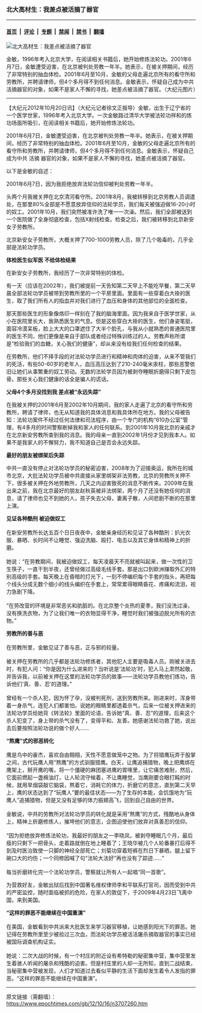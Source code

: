 ### 北大高材生：我差点被活摘了器官

---

#### [首页](../../../..?n3707260) &nbsp;|&nbsp; [评论](../../../../../epoch-comment?n3707260) &nbsp;|&nbsp; [专题](../../../../../epoch-special?n3707260) &nbsp;|&nbsp; [禁闻](../../../../../epoch-news?n3707260) &nbsp;|&nbsp; [禁书](../../../../../books?n3707260) &nbsp;|&nbsp; [翻墙](https://github.com/gfw-breaker/nogfw/blob/master/README.md?n3707260)


<div><img alt="北大高材生：我差点被活摘了器官" class="attachment-djy_600_400 size-djy_600_400 wp-post-image" src="https://i.epochtimes.com/assets/uploads/2012/10/1210200747412192.jpg"/>
<div class="caption">
 <p>
  金敏，1996年考入北京大学，在阅读相关书籍后，她开始修炼法轮功。2001年6月7日，金敏遭受迫害，在北京被判处劳教一年半。她表示，在被关押期间，经历了非常特别的抽血体检。2001年6月至10月，金敏的父母走遍北京所有的看守所和劳教所，并聘请律师，但4个多月得不到任何消息。金敏表示，怀疑自己成为中共活摘器官的对象，如果不是家人不懈的寻找，她差点被活摘了器官。（大纪元图片）
 </p>
</div></div><hr/><div class="post_content" id="artbody" itemprop="articleBody">
 <!-- article content begin -->
 <p>
  【大纪元2012年10月20日讯】（大纪元记者徐文正报导）金敏，出生于辽宁省的一个医学世家，1996年考入北京大学。一次金敏路过清华大学被法轮功祥和的炼功场面所吸引，在阅读相关书籍后，她开始修炼法轮功。
 </p>
 <p>
  2001年6月7日，金敏遭受迫害，在北京被判处劳教一年半。她表示，在被关押期间，经历了非常特别的抽血体检。2001年6月至10月，金敏的父母走遍北京所有的看守所和劳教所，并聘请律师，但4个多月得不到任何消息。金敏表示，怀疑自己成为中共
  <ok href="https://www.epochtimes.com/gb/tag/%E6%B4%BB%E6%91%98.html">
   活摘
  </ok>
  器官的对象，如果不是家人不懈的寻找，她差点被活摘了器官。
 </p>
 <p>
  以下是金敏的自述：
 </p>
 <p>
  2001年6月7日，因为我拒绝放弃法轮功信仰被判处劳教一年半。
 </p>
 <p>
  头两个月我被关押在北京清河看守所。2001年8月，我被转移到北京劳教人员调遣处，在那里80%全部是不愿意放弃信仰的法轮学员，我们每天被强迫做16-20小时的奴工。2001年10月，我们突然被准许洗了唯一一次澡。然后，我们全部被送到一个医院做了全身彻底检查，包括X射线检查。检查之后，我们被转移到北京新安女子劳教所。
 </p>
 <p>
  北京新安女子劳教所，大概关押了700-1000劳教人员，除了几个吸毒的，几乎全部是法轮功学员。
 </p>
 <p>
  <b>
   体检医生似军医 不给体检结果
  </b>
 </p>
 <p>
  在新安女子劳教所，我经历了一次非常特别的体检。
 </p>
 <p>
  有一天（应该在2002年），我们被提前一天告知第二天早上不能吃早餐，第二天早晨全部法轮功学员被带到劳教所里的一个平房里面。里面有一些穿着白大褂的医生，取了我们所有人的指血并对我们进行了血压和身体的其他部位的全面检查。
 </p>
 <p>
  那天那些医生的形象像烙印一样刻在了我的脑海里面。因为我来自于医学世家，从小在医院里长大，我熟悉医生的气息。但是这些穿白大褂的医生，他们身姿笔挺，面容冷漠呆板，脸上大大的口罩遮住了大半个脸孔，与我从小就熟悉的普通医院里的医生不同，他们更像是来自于部队或者经过特殊训练过的人。劳教声称所谓是“检验我们的血糖，关心我们的健康”，却从来没有给我们任何检查的结果。
 </p>
 <p>
  在劳教所，他们不择手段的对法轮功学员进行和精神和肉体的迫害，从来不管我们的死活，有些50-60岁的老年人，血压高压达到了210-240毫米汞柱，那些恶警依旧让她们从事繁重的奴工劳动。无数的法轮学员因为被剥夺睡眠折磨得只剩下皮包骨。那些关心我们健康的话全是骗人的谎话。
 </p>
 <p>
  <b>
   父母4个多月没找到我  差点被“永远失踪”
  </b>
 </p>
 <p>
  在我被关押的2001年6月至2002年10月期间，我的家人走遍了北京的看守所和劳教所，聘请了律师，也无从知道我的具体消息和我具体所在地方。我的父母被告知：法轮功案件不经过任何法律和司法程序，由一个专门的机构“610办公室”管理，有4多月的时间警察断掉我和家人的任何联系。到2001年10月我北京的亲戚才在北京新安劳教所查到我的消息。我的母亲一直到2002年1月份才见到我本人。如果不是我家人的不懈努力，我不知道自己是否会永远失踪。
 </p>
 <p>
  <b>
   最好的朋友被绑架后失踪
  </b>
 </p>
 <p>
  中共一直没有停止对法轮功学员的秘密迫害，2008年为了迎接奥运，我所在的城市北京，大批法轮功学员被中共直接从家里绑架非法劳教，北京的劳教所关押不下，很多被关押在外地劳教所，几天之内迫害致死的消息不断传来。2009年在我出来之前，我在北京最好的朋友赵秋英被非法绑架，两个月了还没有她任何的消息，请了律师也见不到她的人，孩子失去父母，妻离子散，人间悲剧不断的在那里上演。
 </p>
 <p>
  <b>
   见证各种酷刑 被迫做奴工
  </b>
  <br/>
  <br/>
  在新安劳教所长达五百个日日夜夜中，金敏亲身经历和见证了各种酷刑：扒光衣服、暴晒、长时间不让睡觉、强迫洗脑、殴打、电击以及其它身体和精神上的折磨。
  <br/>
  <br/>
  她说：“在劳教期间，我被迫做奴工，每天凌晨天不亮就被叫起来，做一次性的卫生筷子，一直干到半夜，还曾经做过高级毛线手套。那是出口到欧洲赚取外汇的特别高级的手套。每天晚上在昏暗的灯光下，一刻不停编织每个手套的指头，再把每个线头分成无数个细小的线头编织在手套上，常常累得眼睛昏花、疼痛和流泪，视力急剧下降。
  <br/>
  <br/>
  “在劳改营的环境是非常恶劣和肮脏的。在北京整个炎热的夏季，我们没洗过澡，没有换洗衣物，为了让我们唯一的衣物显得干净，睡觉时我们被强迫脱光所有的衣物。”
 </p>
 <p>
  <b>
   劳教所的善与恶
  </b>
  <br/>
  <br/>
  在劳教所里，金敏见证了善与恶，正与邪的较量。
  <br/>
  <br/>
  被关押在劳教所的几乎都是法轮功修炼者，其他犯人主要是吸毒人员。刚被关进去时，有犯人问：“你是因为什么进来的？当听说是‘法轮功’时，犯人马上肃然起敬，并告诉我，以前被关押在这里的法轮功学员的故事——法轮功学员教他们炼功，告诉他们‘真、善、忍’的道理。”
  <br/>
  <br/>
  曾经有一个杀人犯，因为怀了孕，没被判死刑，送到劳教所来。刚进来时，浑身带着一身杀气，连犯人们都害怕，说她的眼睛里都透着杀气，后来一位被关押进来的法轮功学员给她背《转法轮》里面的论语，告诉她“真、善、忍”的道理，后来这个杀人犯变了，身上带的杀气没有了，变得平和、友善。她感谢法轮功救了她，说出去后要按照法轮功说的做个好人……
 </p>
 <p>
  <b>
   “熬鹰”式的邪恶转化
  </b>
  <br/>
  <br/>
  鹰是鸟中的豪杰，喜欢自由翱翔，天性不愿意做笼中之物。为了将猎鹰玩弄于股掌之间，古代玩鹰人用“熬鹰”的方式驯服猎鹰。白天，让鹰追捕猎物，晚上把鹰绑在鹰架上，掰开鹰的嘴，将一个僵硬的麻团塞进鹰的胃嗉里，让它痛苦难耐，然后，它面前燃起一盏棉油灯，让人轮流守候着，不让鹰睡觉，当鹰刚要合眼打盹的时候，就用旱烟袋敲它脑袋，熬着它，消耗它的体力，折磨它的意志，直到第二天早上，鹰的状态达到了“玩鹰人”要的最佳状态——为了生存的本能，会饥饿地为“玩鹰人”追捕猎物，但是又没有足够的体力振翅高飞，回到自己自由的世界。
  <br/>
  <br/>
  金敏说，中共的劳教所对法轮功学员的转化就是采用“熬鹰”的方式，残酷地从身体上，精神上折磨修炼人，摧垮他们的意志，企图迫使他们放弃对真善忍的信仰。
  <br/>
  <br/>
  “因为拒绝放弃修炼法轮功，我最好的朋友之一李晓凤，被剥夺睡眠几个月，最后瘦的只剩下一把骨头，走着路就倒在地上睡着了；王晓华被几个人轮番暴打后得不到及时医治致使一只脚的神经全部死亡；刘菊功穿着短裤在烈日下暴晒，腿上留下碗口大的灼伤；一个同修因喊了句“法轮大法好”再也没有了踪迹……”
  <br/>
  <br/>
  每当折磨转化完一个法轮功学员，警察就让所有人一起唱“同一首歌”。
 </p>
 <p>
  为营救好友，金敏出狱后找到中国著名维权律师李和平联系打官司，因而受到中共的严密监控，随时面临被抓的危险，在家人的敦促下，于2009年4月23日飞离中国，来到美国。
 </p>
 <p>
  <b>
   “这样的罪恶不能继续在中国重演”
  </b>
  <br/>
  <br/>
  在美国，金敏看到中共派来大批医生来学习器官移植，让她感到阳光下的罪恶。她记得在劳教所里至少被验过三次血，而法轮功学员被活活屠杀摘取器官的事实已经被国际调查机构证实。
  <br/>
  <br/>
  她说：二次大战的时候，有一个村庄的附近设有希特勒的秘密集中营，集中营里发生着骇人听闻的屠杀和残酷的迫害。但是村庄里的人却一无所知，直到二战结束，当秘密集中营被发现，人们才知道过去看似平静的生活下面却发生着令人发指的罪恶。“这样的罪恶不能继续在中国重演”。
 </p>
 <!-- article content end -->
 <div id="below_article_ad">
 </div>
</div>


---

原文链接（需翻墙）：https://www.epochtimes.com/gb/12/10/16/n3707260.htm